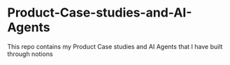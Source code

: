 # Product-Case-studies-and-AI-Agents
This repo contains my Product Case studies and AI Agents that I have built  through notions 
